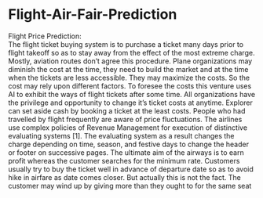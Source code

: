 # Flight-Air-Fair-Prediction

Flight Price Prediction:  
The flight ticket buying system is to purchase a ticket many days prior to flight takeoff so as to stay away from the effect of the most extreme charge. Mostly, aviation routes don’t agree this procedure. Plane organizations may diminish the cost at the time, they need to build the market and at the time when the tickets are less accessible. They may maximize the costs. So the cost may rely upon different factors. To foresee the costs this venture uses AI to exhibit the ways of flight tickets after some time. All organizations have the privilege and opportunity to change it’s ticket costs at anytime. Explorer can set aside cash by booking a ticket at the least costs. People who had travelled by flight frequently are aware of price fluctuations. The airlines use complex policies of Revenue Management for execution of distinctive evaluating systems [1]. The evaluating system as a result changes the charge depending on time, season, and festive days to change the header or footer on successive pages. The ultimate aim of the airways is to earn profit whereas the customer searches for the minimum rate. Customers usually try to buy the ticket well in advance of departure date so as to avoid hike in airfare as date comes closer. But actually this is not the fact. The customer may wind up by giving more than they ought to for the same seat
